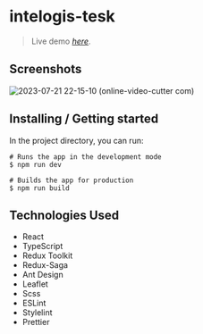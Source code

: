 # intelogis-tesk
> Live demo [_here_](https://itelogis-test-metalknock.netlify.app/).

## Screenshots

![2023-07-21 22-15-10 (online-video-cutter com)](https://github.com/MetalKnock/intelogis-test/assets/102481723/d471ff56-cf88-43f6-a13e-6aa340f357d4)

## Installing / Getting started

In the project directory, you can run:

```
# Runs the app in the development mode
$ npm run dev

# Builds the app for production
$ npm run build
```
## Technologies Used
 - React
 - TypeScript
 - Redux Toolkit
 - Redux-Saga
 - Ant Design
 - Leaflet
 - Scss
 - ESLint
 - Stylelint
 - Prettier
